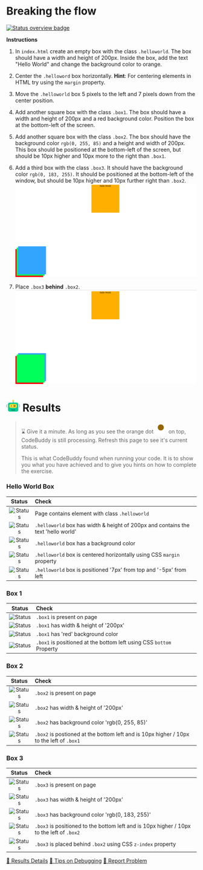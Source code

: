 # Breaking the flow
[![Status overview badge](../../blob/badges/.github/badges/main/badge.svg)](#-results)


**Instructions**

1. In `index.html` create an empty box with the class `.helloworld`. The box should have a width and height of 200px. Inside the box, add the text "Hello World" and change the background color to orange.

2. Center the `.helloword` box horizontally. **Hint**: For centering elements in HTML try using the `margin` property.

3. Move the `.helloworld` box 5 pixels to the left and 7 pixels down from the center position.

4. Add another square box with the class `.box1`. The box should have a width and height of 200px and a red background color. Position the box at the bottom-left of the screen.

5. Add another square box with the class `.box2`. The box should have the background color `rgb(0, 255, 85)` and a height and width of 200px. This box should be positioned at the bottom-left of the screen, but should be 10px higher and 10px more to the right than `.box1`.

6. Add a third box with the class `.box3`. It should have the background color `rgb(0, 183, 255)`. It should be positioned at the bottom-left of the window, but should be 10px higher and 10px further right than `.box2`. 
![reference-image](/images/reference-image1.png)

7. Place `.box3` **behind** `.box2`.
![reference-image](/images/reference-image2.png)

[//]: # (autograding info start)
# <img src="https://github.com/DCI-EdTech/autograding-setup/raw/main/assets/bot-large.svg" alt="" data-canonical-src="https://github.com/DCI-EdTech/autograding-setup/raw/main/assets/bot-large.svg" height="31" /> Results
> ⌛ Give it a minute. As long as you see the orange dot ![processing](https://raw.githubusercontent.com/DCI-EdTech/autograding-setup/main/assets/processing.svg) on top, CodeBuddy is still processing. Refresh this page to see it's current status.
>
> This is what CodeBuddy found when running your code. It is to show you what you have achieved and to give you hints on how to complete the exercise.


### Hello World Box

|                 Status                  | Check                                                                                    |
| :-------------------------------------: | :--------------------------------------------------------------------------------------- |
| ![Status](../../blob/badges/.github/badges/main/status0.svg) | Page contains element with class `.helloworld` |
| ![Status](../../blob/badges/.github/badges/main/status1.svg) | `.helloworld` box has width & height of 200px and contains the text 'hello world' |
| ![Status](../../blob/badges/.github/badges/main/status2.svg) | `.helloworld` box has a background color |
| ![Status](../../blob/badges/.github/badges/main/status3.svg) | `.helloworld` box is centered horizontally using CSS `margin` property |
| ![Status](../../blob/badges/.github/badges/main/status4.svg) | `.helloworld` box is positioned '7px' from top and '-5px' from left |

### Box 1

|                 Status                  | Check                                                                                    |
| :-------------------------------------: | :--------------------------------------------------------------------------------------- |
| ![Status](../../blob/badges/.github/badges/main/status5.svg) | `.box1` is present on page |
| ![Status](../../blob/badges/.github/badges/main/status6.svg) | `.box1` has width & height of '200px' |
| ![Status](../../blob/badges/.github/badges/main/status7.svg) | `.box1` has 'red' background color |
| ![Status](../../blob/badges/.github/badges/main/status8.svg) | `.box1` is positioned at the bottom left using CSS `bottom` Property |

### Box 2

|                 Status                  | Check                                                                                    |
| :-------------------------------------: | :--------------------------------------------------------------------------------------- |
| ![Status](../../blob/badges/.github/badges/main/status9.svg) | `.box2` is present on page |
| ![Status](../../blob/badges/.github/badges/main/status10.svg) | `.box2` has width & height of '200px' |
| ![Status](../../blob/badges/.github/badges/main/status11.svg) | `.box2` has background color 'rgb(0, 255, 85)' |
| ![Status](../../blob/badges/.github/badges/main/status12.svg) | `.box2` is postioned at the bottom left and is 10px higher / 10px to the left of `.box1` |

### Box 3

|                 Status                  | Check                                                                                    |
| :-------------------------------------: | :--------------------------------------------------------------------------------------- |
| ![Status](../../blob/badges/.github/badges/main/status13.svg) | `.box3` is present on page |
| ![Status](../../blob/badges/.github/badges/main/status14.svg) | `.box3` has width & height of '200px' |
| ![Status](../../blob/badges/.github/badges/main/status15.svg) | `.box3` has background color 'rgb(0, 183, 255)' |
| ![Status](../../blob/badges/.github/badges/main/status16.svg) | `.box3` is positioned to the bottom left and is 10px higher / 10px to the left of `.box2` |
| ![Status](../../blob/badges/.github/badges/main/status17.svg) | `.box3` is placed behind `.box2` using CSS `z-index` property |



[🔬 Results Details](../../actions)
[🐞 Tips on Debugging](https://github.com/DCI-EdTech/autograding-setup/wiki/How-to-work-with-CodeBuddy)
[📢 Report Problem](https://docs.google.com/forms/d/e/1FAIpQLSfS8wPh6bCMTLF2wmjiE5_UhPiOEnubEwwPLN_M8zTCjx5qbg/viewform?usp=pp_url&entry.652569746=UIB_layout_break_out_the_flow)


[//]: # (autograding info end)